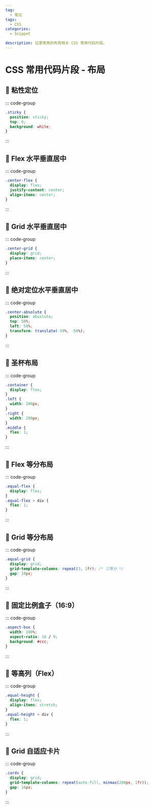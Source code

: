 ```yaml
---
tag:
  - 笔记
tags:
  - CSS
categories:
  - Snippet

description: 记录常用的布局相关 CSS 常用代码片段。
---
```


# CSS 常用代码片段 - 布局

## 🎈 粘性定位

::: code-group

```css [] {}
.sticky {
  position: sticky;
  top: 0;
  background: white;
}
```

:::

## 🎈 Flex 水平垂直居中

::: code-group

```css [] {}
.center-flex {
  display: flex;
  justify-content: center;
  align-items: center;
}
```

:::

## 🎈 Grid 水平垂直居中

::: code-group

```css [] {}
.center-grid {
  display: grid;
  place-items: center;
}
```

:::

## 🎈 绝对定位水平垂直居中

::: code-group

```css [] {}
.center-absolute {
  position: absolute;
  top: 50%;
  left: 50%;
  transform: translate(-50%, -50%);
}
```

:::

## 🎈 圣杯布局

::: code-group

```css [] {}
.container {
  display: flex;
}
.left {
  width: 200px;
}
.right {
  width: 200px;
}
.middle {
  flex: 1;
}
```

:::

## 🎈 Flex 等分布局

::: code-group

```css [] {}
.equal-flex {
  display: flex;
}
.equal-flex > div {
  flex: 1;
}
```

:::

## 🎈 Grid 等分布局

::: code-group

```css [] {}
.equal-grid {
  display: grid;
  grid-template-columns: repeat(3, 1fr); /* 三等分 */
  gap: 10px;
}
```

:::

## 🎈 固定比例盒子（16:9）

::: code-group

```css [] {}
.aspect-box {
  width: 100%;
  aspect-ratio: 16 / 9;
  background: #ccc;
}
```

:::

## 🎈 等高列（Flex）

::: code-group

```css [] {}
.equal-height {
  display: flex;
  align-items: stretch;
}
.equal-height > div {
  flex: 1;
}
```

:::

## 🎈 Grid 自适应卡片

::: code-group

```css [] {}
.cards {
  display: grid;
  grid-template-columns: repeat(auto-fill, minmax(200px, 1fr));
  gap: 16px;
}
```

:::
